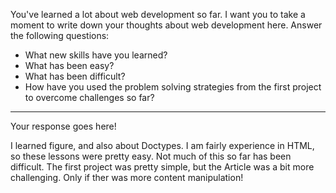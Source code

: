 You've learned a lot about web development so far. I want you to take a moment to write down your thoughts about web development here. Answer the following questions:
  * What new skills have you learned?
  * What has been easy?
  * What has been difficult?
  * How have you used the problem solving strategies from the first project to overcome challenges so far?

---

Your response goes here!

I learned figure, and also about Doctypes. 
I am fairly experience in HTML, so these lessons were pretty easy.
Not much of this so far has been difficult. 
The first project was pretty simple, but the Article was a bit more challenging. Only if ther was more content manipulation!
